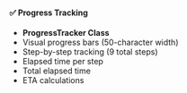 #### ✅ Progress Tracking

- **ProgressTracker Class**
- Visual progress bars (50-character width)
- Step-by-step tracking (9 total steps)
- Elapsed time per step
- Total elapsed time
- ETA calculations
